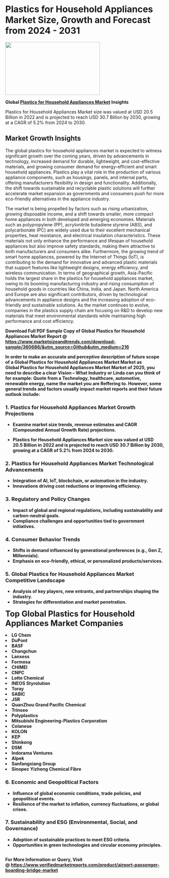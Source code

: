 <H1>Plastics for Household Appliances Market Size, Growth and Forecast from 2024 - 2031</H1><img class="aligncenter size-medium wp-image-584254" src="https://thirdeyenews.in/wp-content/uploads/2024/09/Global-Market-Research-300x168.jpeg" alt="" width="300" height="168" /><p><strong>Global&nbsp;<a href="https://www.marketsizeandtrends.com/download-sample/360686/&amp;utm_source=Github&utm_medium=216">Plastics for Household Appliances Market</a> Insights</strong></p><p>Plastics for Household Appliances Market size was valued at USD 20.5 Billion in 2022 and is projected to reach USD 30.7 Billion by 2030, growing at a CAGR of 5.2% from 2024 to 2030.</p><p><h2>Market Growth Insights</h2> <p>The global plastics for household appliances market is expected to witness significant growth over the coming years, driven by advancements in technology, increased demand for durable, lightweight, and cost-effective materials, and growing consumer demand for energy-efficient and smart household appliances. Plastics play a vital role in the production of various appliance components, such as housings, panels, and internal parts, offering manufacturers flexibility in design and functionality. Additionally, the shift towards sustainable and recyclable plastic solutions will further accelerate market expansion as governments and consumers push for more eco-friendly alternatives in the appliance industry.</p> <p><strong></strong></p> <p>The market is being propelled by factors such as rising urbanization, growing disposable income, and a shift towards smaller, more compact home appliances in both developed and emerging economies. Materials such as polypropylene (PP), acrylonitrile butadiene styrene (ABS), and polycarbonate (PC) are widely used due to their excellent mechanical properties, heat resistance, and electrical insulation characteristics. These materials not only enhance the performance and lifespan of household appliances but also improve safety standards, making them attractive to both manufacturers and consumers alike. Furthermore, the growing trend of smart home appliances, powered by the Internet of Things (IoT), is contributing to the demand for innovative and advanced plastic materials that support features like lightweight designs, energy efficiency, and wireless communication. In terms of geographical growth, Asia-Pacific holds the largest share in the plastics for household appliances market, owing to its booming manufacturing industry and rising consumption of household goods in countries like China, India, and Japan. North America and Europe are also significant contributors, driven by technological advancements in appliance designs and the increasing adoption of eco-friendly and sustainable solutions. As the market continues to evolve, companies in the plastics supply chain are focusing on R&D to develop new materials that meet environmental standards while maintaining high performance and cost efficiency. <p><strong></p><p><span class=""><strong>Download Full PDF Sample Copy of Global Plastics for Household Appliances Market Report</strong> @ <a href="https://www.marketsizeandtrends.com/download-sample/360686/&amp;utm_source=Github&utm_medium=216" target="_blank">https://www.marketsizeandtrends.com/download-sample/360686/&amp;utm_source=Github&utm_medium=216</a></span></p><p>In order to make an accurate and perceptive description of future scope of a Global&nbsp;Plastics for Household Appliances Market Market as Global&nbsp;Plastics for Household Appliances Market Market of 2025, you need to describe a clear Vision &ndash; What Industry or Linda can you think of for example: Quote from a Technology, healthcare, automotive, renewable energy, name the market you are Reffering to. However, some general trends and factors usually impact market reports and their future outlook include:</p><h3>1.&nbsp;<strong>Plastics for Household Appliances Market Growth Projections</strong></h3><ul><li>Examine market size trends, revenue estimates and CAGR (Compounded Annual Growth Rate) projections.</li><li><p>Plastics for Household Appliances Market size was valued at USD 20.5 Billion in 2022 and is projected to reach USD 30.7 Billion by 2030, growing at a CAGR of 5.2% from 2024 to 2030.</p></li></ul><h3>2.&nbsp;<strong>Plastics for Household Appliances Market Technological Advancements</strong></h3><ul><li>Integration of AI, IoT, blockchain, or automation in the industry.</li><li>Innovations driving cost reductions or improving efficiency.</li></ul><h3>3.&nbsp;<strong>Regulatory and Policy Changes</strong></h3><ul><li>Impact of global and regional regulations, including sustainability and carbon-neutral goals.</li><li>Compliance challenges and opportunities tied to government initiatives.</li></ul><h3>4.&nbsp;<strong>Consumer Behavior Trends</strong></h3><ul><li>Shifts in demand influenced by generational preferences (e.g., Gen Z, Millennials).</li><li>Emphasis on eco-friendly, ethical, or personalized products/services.</li></ul><h3>5.&nbsp;<strong>Global Plastics for Household Appliances Market Competitive Landscape</strong></h3><ul><li>Analysis of key players, new entrants, and partnerships shaping the industry.</li><li>Strategies for differentiation and market penetration.</li></ul><p data-pm-slice="1 1 []"><span style="color: inherit; font-family: inherit; font-size: 25px;">Top Global Plastics for Household Appliances Market Companies</span></p><div class="" data-test-id=""><p><li>LG Chem</li><li> DuPont</li><li> BASF</li><li> Changchun</li><li> Lanxess</li><li> Formosa</li><li> CHIMEI</li><li> CNPC</li><li> Lotte Chemical</li><li> INEOS Styrolution</li><li> Toray</li><li> SABIC</li><li> JSR</li><li> QuanZhou Grand Pacific Chemical</li><li> Trinseo</li><li> Polyplastics</li><li> Mitsubishi Engineering-Plastics Corporation</li><li> Celanese</li><li> KOLON</li><li> KEP</li><li> Shinkong</li><li> DSM</li><li> Indorama Ventures</li><li> Alpek</li><li> Sanfangxiang Group</li><li> Sinopec Yizheng Chemical Fibre</li></p></div><h3>6.&nbsp;<strong>Economic and Geopolitical Factors</strong></h3><ul><li>Influence of global economic conditions, trade policies, and geopolitical events.</li><li>Resilience of the market to inflation, currency fluctuations, or global crises.</li></ul><h3>7.&nbsp;<strong>Sustainability and ESG (Environmental, Social, and Governance)</strong></h3><ul><li>Adoption of sustainable practices to meet ESG criteria.</li><li>Opportunities in green technologies and circular economy principles.</li></ul><h2><strong style="font-size: 14px;">For More Information or Query, Visit @&nbsp;</strong><a style="background-color: #ffffff; font-size: 14px;" href="https://www.marketsizeandtrends.com/report/plastics-for-household-appliances-market/" target="_blank">https://www.verifiedmarketreports.com/product/airport-passenger-boarding-bridge-market</a></h2>
